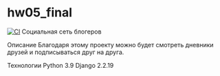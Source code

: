 # hw05_final

[![CI](https://github.com/yandex-praktikum/hw05_final/actions/workflows/python-app.yml/badge.svg?branch=master)](https://github.com/yandex-praktikum/hw05_final/actions/workflows/python-app.yml)
Социальная сеть блогеров

Описание
Благодаря этому проекту можно будет смотреть дневники друзей и подписываться друг на друга.

Технологии
Python 3.9 Django 2.2.19

